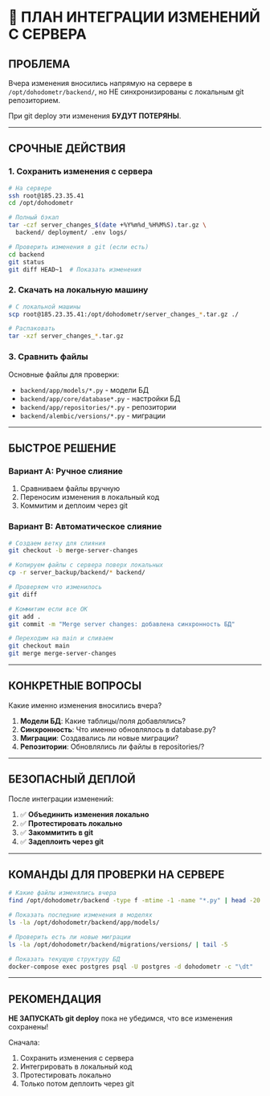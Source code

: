 # 🚨 **ПЛАН ИНТЕГРАЦИИ ИЗМЕНЕНИЙ С СЕРВЕРА**

## **ПРОБЛЕМА**
Вчера изменения вносились напрямую на сервере в `/opt/dohodometr/backend/`, но НЕ синхронизированы с локальным git репозиторием.

При git deploy эти изменения **БУДУТ ПОТЕРЯНЫ**.

---

## **СРОЧНЫЕ ДЕЙСТВИЯ**

### **1. Сохранить изменения с сервера**
```bash
# На сервере
ssh root@185.23.35.41
cd /opt/dohodometr

# Полный бэкап
tar -czf server_changes_$(date +%Y%m%d_%H%M%S).tar.gz \
  backend/ deployment/ .env logs/

# Проверить изменения в git (если есть)
cd backend
git status
git diff HEAD~1  # Показать изменения
```

### **2. Скачать на локальную машину**
```bash
# С локальной машины
scp root@185.23.35.41:/opt/dohodometr/server_changes_*.tar.gz ./

# Распаковать
tar -xzf server_changes_*.tar.gz
```

### **3. Сравнить файлы**
Основные файлы для проверки:
- `backend/app/models/*.py` - модели БД
- `backend/app/core/database*.py` - настройки БД
- `backend/app/repositories/*.py` - репозитории
- `backend/alembic/versions/*.py` - миграции

---

## **БЫСТРОЕ РЕШЕНИЕ**

### **Вариант A: Ручное слияние**
1. Сравниваем файлы вручную
2. Переносим изменения в локальный код
3. Коммитим и деплоим через git

### **Вариант B: Автоматическое слияние**
```bash
# Создаем ветку для слияния
git checkout -b merge-server-changes

# Копируем файлы с сервера поверх локальных
cp -r server_backup/backend/* backend/

# Проверяем что изменилось
git diff

# Коммитим если все ОК
git add .
git commit -m "Merge server changes: добавлена синхронность БД"

# Переходим на main и сливаем
git checkout main
git merge merge-server-changes
```

---

## **КОНКРЕТНЫЕ ВОПРОСЫ**

Какие именно изменения вносились вчера?

1. **Модели БД**: Какие таблицы/поля добавлялись?
2. **Синхронность**: Что именно обновлялось в database.py?
3. **Миграции**: Создавались ли новые миграции?
4. **Репозитории**: Обновлялись ли файлы в repositories/?

---

## **БЕЗОПАСНЫЙ ДЕПЛОЙ**

После интеграции изменений:

1. ✅ **Объединить изменения локально**
2. ✅ **Протестировать локально**  
3. ✅ **Закоммитить в git**
4. ✅ **Задеплоить через git**

---

## **КОМАНДЫ ДЛЯ ПРОВЕРКИ НА СЕРВЕРЕ**

```bash
# Какие файлы изменялись вчера
find /opt/dohodometr/backend -type f -mtime -1 -name "*.py" | head -20

# Показать последние изменения в моделях
ls -la /opt/dohodometr/backend/app/models/

# Проверить есть ли новые миграции
ls -la /opt/dohodometr/backend/migrations/versions/ | tail -5

# Показать текущую структуру БД
docker-compose exec postgres psql -U postgres -d dohodometr -c "\dt"
```

---

## **РЕКОМЕНДАЦИЯ**

**НЕ ЗАПУСКАТЬ git deploy** пока не убедимся, что все изменения сохранены!

Сначала:
1. Сохранить изменения с сервера
2. Интегрировать в локальный код  
3. Протестировать локально
4. Только потом деплоить через git
